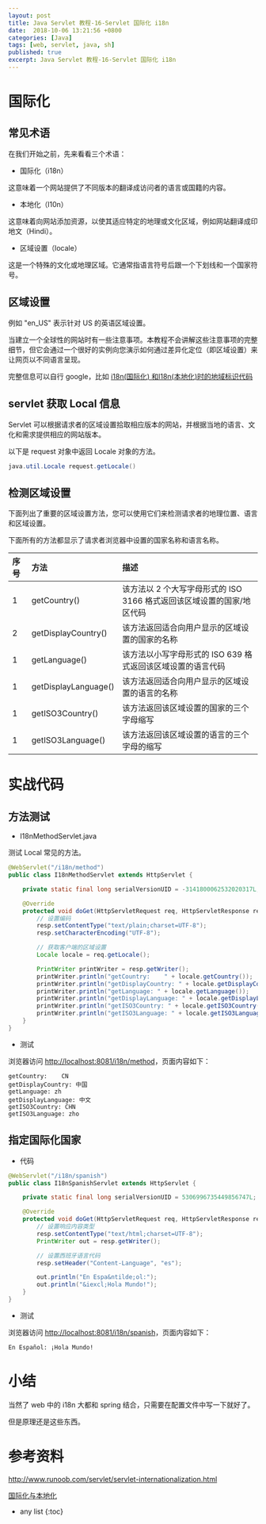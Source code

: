 ```yaml
---
layout: post
title: Java Servlet 教程-16-Servlet 国际化 i18n
date:  2018-10-06 13:21:56 +0800
categories: [Java]
tags: [web, servlet, java, sh]
published: true
excerpt: Java Servlet 教程-16-Servlet 国际化 i18n
---
```


# 国际化

## 常见术语 

在我们开始之前，先来看看三个术语：

- 国际化（i18n）

这意味着一个网站提供了不同版本的翻译成访问者的语言或国籍的内容。

- 本地化（l10n）

这意味着向网站添加资源，以使其适应特定的地理或文化区域，例如网站翻译成印地文（Hindi）。

- 区域设置（locale）

这是一个特殊的文化或地理区域。它通常指语言符号后跟一个下划线和一个国家符号。

## 区域设置

例如 "en_US" 表示针对 US 的英语区域设置。

当建立一个全球性的网站时有一些注意事项。本教程不会讲解这些注意事项的完整细节，但它会通过一个很好的实例向您演示如何通过差异化定位（即区域设置）来让网页以不同语言呈现。

完整信息可以自行 google，比如 [i18n(国际化) 和l18n(本地化)时的地域标识代码](https://www.cnblogs.com/isdom/p/webclips009.html)

## servlet 获取 Local 信息

Servlet 可以根据请求者的区域设置拾取相应版本的网站，并根据当地的语言、文化和需求提供相应的网站版本。

以下是 request 对象中返回 Locale 对象的方法。

```java
java.util.Locale request.getLocale() 
```

## 检测区域设置

下面列出了重要的区域设置方法，您可以使用它们来检测请求者的地理位置、语言和区域设置。

下面所有的方法都显示了请求者浏览器中设置的国家名称和语言名称。

| 序号 | 方法 | 描述 |
|:---|:---|:---|
| 1 | getCountry() | 该方法以 2 个大写字母形式的 ISO 3166 格式返回该区域设置的国家/地区代码 |
| 2 | getDisplayCountry() | 该方法返回适合向用户显示的区域设置的国家的名称 |
| 1 | getLanguage() | 该方法以小写字母形式的 ISO 639 格式返回该区域设置的语言代码 |
| 1 | getDisplayLanguage() | 该方法返回适合向用户显示的区域设置的语言的名称 |
| 1 | getISO3Country() | 该方法返回该区域设置的国家的三个字母缩写 |
| 1 | getISO3Language() | 该方法返回该区域设置的语言的三个字母的缩写 |

# 实战代码

## 方法测试

- I18nMethodServlet.java

测试 Local 常见的方法。

```java
@WebServlet("/i18n/method")
public class I18nMethodServlet extends HttpServlet {

    private static final long serialVersionUID = -3141800062532020317L;

    @Override
    protected void doGet(HttpServletRequest req, HttpServletResponse resp) throws ServletException, IOException {
        // 设置编码
        resp.setContentType("text/plain;charset=UTF-8");
        resp.setCharacterEncoding("UTF-8");

        // 获取客户端的区域设置
        Locale locale = req.getLocale();

        PrintWriter printWriter = resp.getWriter();
        printWriter.println("getCountry:    " + locale.getCountry());
        printWriter.println("getDisplayCountry: " + locale.getDisplayCountry());
        printWriter.println("getLanguage: " + locale.getLanguage());
        printWriter.println("getDisplayLanguage: " + locale.getDisplayLanguage());
        printWriter.println("getISO3Country: " + locale.getISO3Country());
        printWriter.println("getISO3Language: " + locale.getISO3Language());
    }
}
```

- 测试

浏览器访问 [http://localhost:8081/i18n/method](http://localhost:8081/18n/method)，页面内容如下：

```
getCountry:    CN
getDisplayCountry: 中国
getLanguage: zh
getDisplayLanguage: 中文
getISO3Country: CHN
getISO3Language: zho
```

## 指定国际化国家

- 代码

```java
@WebServlet("/i18n/spanish")
public class I18nSpanishServlet extends HttpServlet {

    private static final long serialVersionUID = 5306996735449856747L;

    @Override
    protected void doGet(HttpServletRequest req, HttpServletResponse resp) throws ServletException, IOException {
        // 设置响应内容类型
        resp.setContentType("text/html;charset=UTF-8");
        PrintWriter out = resp.getWriter();

        // 设置西班牙语言代码
        resp.setHeader("Content-Language", "es");

        out.println("En Espa&ntilde;ol:");
        out.println("&iexcl;Hola Mundo!");
    }
}
```

- 测试

浏览器访问 [http://localhost:8081/i18n/spanish](http://localhost:8081/18n/spanish)，页面内容如下：

```
En Español: ¡Hola Mundo!
```

# 小结

当然了 web 中的 i18n 大都和 spring 结合，只需要在配置文件中写一下就好了。

但是原理还是这些东西。

# 参考资料

http://www.runoob.com/servlet/servlet-internationalization.html

[国际化与本地化](https://zh.wikipedia.org/wiki/%E5%9B%BD%E9%99%85%E5%8C%96%E4%B8%8E%E6%9C%AC%E5%9C%B0%E5%8C%96)

* any list
{:toc}